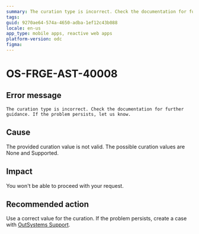 ```yaml
---
summary: The curation type is incorrect. Check the documentation for further guidance. If the problem persists, let us know.
tags: 
guid: 9270ae64-574a-4650-adba-1ef12c43b088
locale: en-us
app_type: mobile apps, reactive web apps
platform-version: odc
figma:
---
```


# OS-FRGE-AST-40008

## Error message

`The curation type is incorrect. Check the documentation for further guidance. If the problem persists, let us know.`

## Cause

The provided curation value is not valid. The possible curation values are None and Supported.

## Impact

You won't be able to proceed with your request.

## Recommended action

Use a correct value for the curation.
If the problem persists, create a case with [OutSystems Support](https://www.outsystems.com/support/portal/open-support-case?ErrorCode=OS-FRGE-AST-40008).
